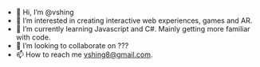 - 👋 Hi, I’m @vshing
- 👀 I’m interested in creating interactive web experiences, games and AR.
- 🌱 I’m currently learning Javascript and C#. Mainly getting more familiar with code. 
- 💞️ I’m looking to collaborate on ???
- 📫 How to reach me vshing8@gmail.com.

<!---
vshing/vshing is a ✨ special ✨ repository because its `README.md` (this file) appears on your GitHub profile.
You can click the Preview link to take a look at your changes.
--->
